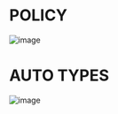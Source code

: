 # POLICY
![image](https://user-images.githubusercontent.com/93483481/213639805-cd8f3f5a-512a-46a4-941b-8b4e634ce775.png)
# AUTO TYPES 
![image](https://user-images.githubusercontent.com/93483481/213643251-45234970-ba29-491e-95af-4e14d08b8c45.png)
